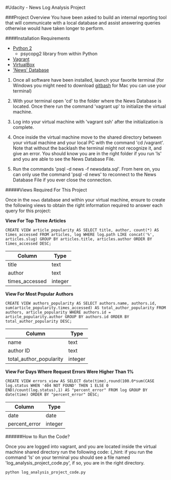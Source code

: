 #Udacity - News Log Analysis Project

###Project Overview
You have been asked to build an internal reporting tool that will communicate with a local database and assist answering queries otherwise would have taken longer to perform.

####Installation Requirements
 * [Python 2](https://www.python.org/downloads/release/python-2715/)
    - psycopg2 library from within Python
 * [Vagrant](https://www.vagrantup.com/)
 * [VirtualBox](https://www.virtualbox.org/)
 * ['News' Database](https://d17h27t6h515a5.cloudfront.net/topher/2016/August/57b5f748_newsdata/newsdata.zip)

1. Once all software have been installed, launch your favorite terminal (for Windows you might need to download [gitbash](https://git-scm.com/downloads) for Mac you can use your terminal)

2. With your terminal open 'cd' to the folder where the News Database is located. Once there run the command 'vagrant up' to initialize the virtual machine.

3. Log into your virtual machine with 'vagrant ssh' after the initialization is complete.

4. Once inside the virtual machine move to the shared directory between your virtual machine and your local PC with the command 'cd /vagrant'. Note that without the backlash the terminal might not recognize it, and give an error. You should know you are in the right folder if you run 'ls' and you are able to see the News Database File.

5. Run the commands 'psql -d news -f newsdata.sql'. From here on, you can only use the command 'psql -d news' to reconnect to the News Database File if you ever close the connection.

#####Views Required For This Project

Once in the `news` database and within your virtual machine, ensure to create the following views to obtain the right information required to answer each query for this project:

**View For Top Three Articles**

`CREATE VIEW article_popularity AS SELECT title, author, count(*) AS times_accessed FROM articles, log WHERE log.path LIKE concat('%', articles.slug) GROUP BY articles.title, articles.author ORDER BY times_accessed DESC;`

**Column** | **Type**
--- | ---
title | text
author | text
times_accessed | integer

**View For Most Popular Authors**

`CREATE VIEW authors_popularity AS SELECT authors.name, authors.id, sum(article_popularity.times_accessed) AS total_author_popularity FROM authors, article_popularity WHERE authors.id = article_popularity.author GROUP BY authors.id ORDER BY total_author_popularity DESC;`

**Column** | **Type**
--- | ---
name | text
author ID | text
total_author_popularity | integer

**View For Days Where Request Errors Were Higher Than 1%**

`CREATE VIEW errors_view AS SELECT date(time),round(100.0*sum(CASE log.status WHEN '404 NOT FOUND' THEN 1 ELSE 0 END)/count(log.status),1) AS "percent_error" FROM log GROUP BY date(time) ORDER BY "percent_error" DESC;`

**Column** | **Type**
--- | ---
date | date
percent_error | integer

######How to Run the Code?

Once you are logged into vagrant, and you are located inside the virtual machine shared directory run the following code:
(_hint: if you run the command 'ls' on your terminal you should see a file named 'log_analysis_project_code.py', if so, you are in the right directory.

`python log_analysis_project_code.py`
